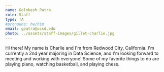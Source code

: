 ```yaml
---
name: Golokesh Patra
role: Staff
type: TA
#pronouns: he/him
email: gpatra@ucsd.edu
photo: ../assets/staff-images/gillet-charlie.jpg
---
```

Hi there! My name is Charlie and I'm from Redwood City, California. I'm currently a 2nd year majoring in Data Science, and I'm looking forward to meeting and working with everyone! Some of my favorite things to do are playing piano, watching basketball, and playing chess.